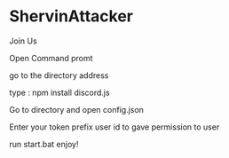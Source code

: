 # ShervinAttacker
Join Us 

Open Command promt

go to the directory address

type : npm install discord.js


Go to directory and open config.json

Enter your
token
prefix
user id to gave permission to user

run start.bat
enjoy!
